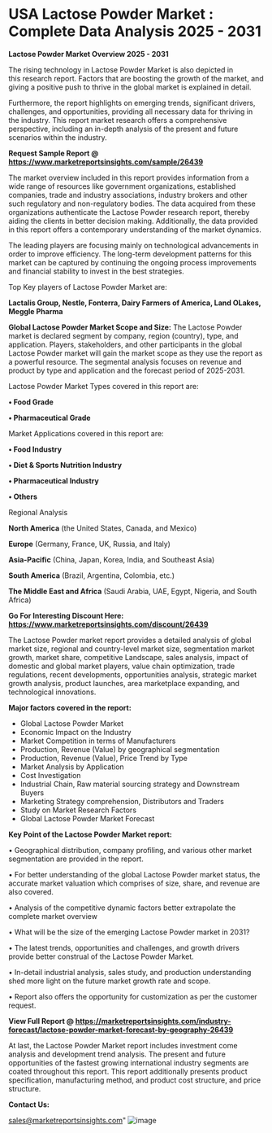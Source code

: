   # USA Lactose Powder Market : Complete Data Analysis 2025 - 2031

<Strong> Lactose Powder Market Overview 2025 - 2031</strong>

The rising technology in Lactose Powder Market is also depicted in this research report. Factors that are boosting the growth of the market, and giving a positive push to thrive in the global market is explained in detail.

Furthermore, the report highlights on emerging trends, significant drivers, challenges, and opportunities, providing all necessary data for thriving in the industry. This report market research offers a comprehensive perspective, including an in-depth analysis of the present and future scenarios within the industry.

<strong>Request Sample Report @ <a href=https://www.marketreportsinsights.com/sample/26439>https://www.marketreportsinsights.com/sample/26439</a></strong>

The market overview included in this report provides information from a wide range of resources like government organizations, established companies, trade and industry associations, industry brokers and other such regulatory and non-regulatory bodies. The data acquired from these organizations authenticate the Lactose Powder research report, thereby aiding the clients in better decision making. Additionally, the data provided in this report offers a contemporary understanding of the market dynamics.

The leading players are focusing mainly on technological advancements in order to improve efficiency. The long-term development patterns for this market can be captured by continuing the ongoing process improvements and financial stability to invest in the best strategies.

Top Key players of Lactose Powder Market are:

<strong>Lactalis Group, Nestle, Fonterra, Dairy Farmers of America, Land OLakes, Meggle Pharma</strong>

<strong><b>Global Lactose Powder Market Scope and Size:</b></strong>
The Lactose Powder market is declared segment by company, region (country), type, and application. Players, stakeholders, and other participants in the global Lactose Powder market will gain the market scope as they use the report as a powerful resource. The segmental analysis focuses on revenue and product by type and application and the forecast period of 2025-2031.

Lactose Powder Market Types covered in this report are:

<strong>• Food Grade

• Pharmaceutical Grade</strong>

Market Applications covered in this report are:

<strong>• Food Industry

• Diet & Sports Nutrition Industry

• Pharmaceutical Industry

• Others</strong> 

Regional Analysis

<strong>North America</strong> (the United States, Canada, and Mexico)

<strong>Europe</strong> (Germany, France, UK, Russia, and Italy)

<strong>Asia-Pacific</strong> (China, Japan, Korea, India, and Southeast Asia)

<strong>South America</strong> (Brazil, Argentina, Colombia, etc.)

<strong>The Middle East and Africa</strong> (Saudi Arabia, UAE, Egypt, Nigeria, and South Africa)

<strong>Go For Interesting Discount Here: <a href=https://www.marketreportsinsights.com/discount/26439>https://www.marketreportsinsights.com/discount/26439</a></strong>

The Lactose Powder market report provides a detailed analysis of global market size, regional and country-level market size, segmentation market growth, market share, competitive Landscape, sales analysis, impact of domestic and global market players, value chain optimization, trade regulations, recent developments, opportunities analysis, strategic market growth analysis, product launches, area marketplace expanding, and technological innovations.

<strong><b>Major factors covered in the report:</b></strong>
<ul>
  <li>Global Lactose Powder Market </li>
  <li>Economic Impact on the Industry</li>
  <li>Market Competition in terms of Manufacturers</li>
  <li>Production, Revenue (Value) by geographical segmentation</li>
  <li>Production, Revenue (Value), Price Trend by Type</li>
  <li>Market Analysis by Application</li>
  <li>Cost Investigation</li>
  <li>Industrial Chain, Raw material sourcing strategy and Downstream Buyers</li>
  <li>Marketing Strategy comprehension, Distributors and Traders</li>
  <li>Study on Market Research Factors</li>
  <li>Global Lactose Powder Market Forecast</li>
</ul>

<strong><b>Key Point of the Lactose Powder Market report:</b></strong>

• Geographical distribution, company profiling, and various other market segmentation are provided in the report.

• For better understanding of the global Lactose Powder market status, the accurate market valuation which comprises of size, share, and revenue are also covered.

• Analysis of the competitive dynamic factors better extrapolate the complete market overview

• What will be the size of the emerging Lactose Powder market in 2031?

• The latest trends, opportunities and challenges, and growth drivers provide better construal of the Lactose Powder Market.

• In-detail industrial analysis, sales study, and production understanding shed more light on the future market growth rate and scope.

• Report also offers the opportunity for customization as per the customer request.

<strong><b>View Full Report @ <a href=https://marketreportsinsights.com/industry-forecast/lactose-powder-market-forecast-by-geography-26439>https://marketreportsinsights.com/industry-forecast/lactose-powder-market-forecast-by-geography-26439</a></b></strong>


At last, the Lactose Powder Market report includes investment come analysis and development trend analysis. The present and future opportunities of the fastest growing international industry segments are coated throughout this report. This report additionally presents product specification, manufacturing method, and product cost structure, and price structure.

<strong>Contact Us:</strong>

sales@marketreportsinsights.com"
![image](https://github.com/user-attachments/assets/aadd722c-7099-4003-9248-51545c62ee8c)
